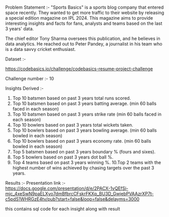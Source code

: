 Problem Statement :- 
"Sports Basics" is a sports blog company that entered space recently.  They wanted to get more traffic to their website by releasing a special edition magazine on IPL 2024.  This magazine aims to provide interesting insights and facts for fans, analysts and teams based on the last 3 years' data.

The chief editor Tony Sharma oversees this publication, and he believes in data analytics. He reached out to Peter Pandey, a journalist in his team who is a data savvy cricket enthusiast. 

Dataset :-

https://codebasics.io/challenge/codebasics-resume-project-challenge 

Challenge number :- 10 

Insights Derived :- 
1. Top 10 batsmen based on past 3 years total runs scored.
 2. Top 10 batsmen based on past 3 years batting average. (min 60 balls faced in
 each season)
 3. Top 10 batsmen based on past 3 years strike rate (min 60 balls faced in each
 season)
 4. Top 10 bowlers based on past 3 years total wickets taken.
 5. Top 10 bowlers based on past 3 years bowling average. (min 60 balls bowled in
 each season)
 6. Top 10 bowlers based on past 3 years economy rate. (min 60 balls bowled in
 each season)
 7. Top 5 batsmen based on past 3 years boundary % (fours and sixes).
 8. Top 5 bowlers based on past 3 years dot ball %.
 9. Top 4 teams based on past 3 years winning %.
 10.Top 2 teams with the highest number of wins achieved by chasing targets over
 the past 3 years.

 Results :- 
 Presentation link :-  
 https://docs.google.com/presentation/d/e/2PACX-1vQEfSi-mjc_4xeSwN9paELXyo7dmBfbrcCFskrFKXp_BU3D_GwjebPVAAzrXP7t-c5pdS1WHRGzE4tv/pub?start=false&loop=false&delayms=3000 
 
 this contains sql code for each insight along with result 

